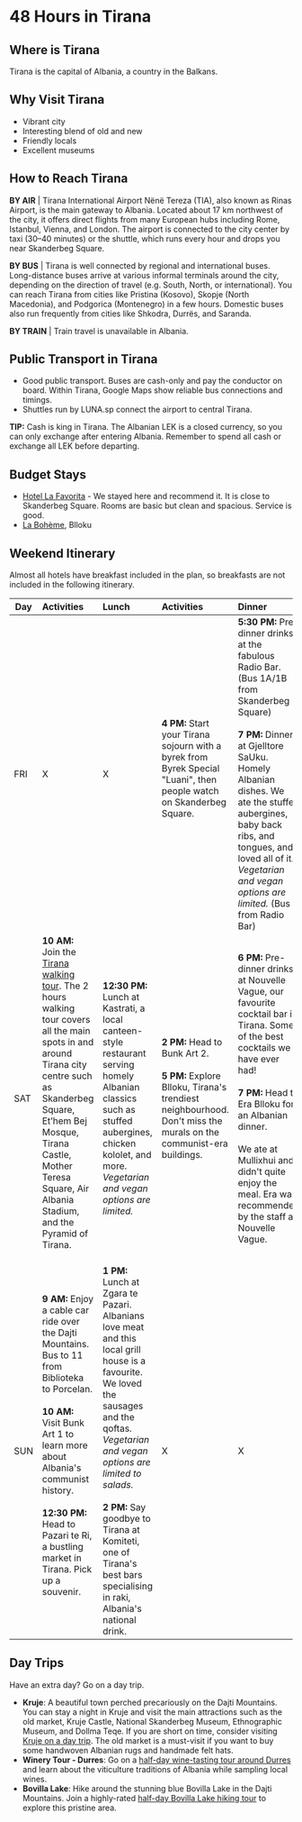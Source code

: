 # 48 Hours in Tirana

## Where is Tirana

Tirana is the capital of Albania, a country in the Balkans.

## Why Visit Tirana

- Vibrant city
- Interesting blend of old and new
- Friendly locals
- Excellent museums

## How to Reach Tirana

**BY AIR** | Tirana International Airport Nënë Tereza (TIA), also known as Rinas Airport, is the main gateway to Albania. Located about 17 km northwest of the city, it offers direct flights from many European hubs including Rome, Istanbul, Vienna, and London. The airport is connected to the city center by taxi (30–40 minutes) or the shuttle, which runs every hour and drops you near Skanderbeg Square.

**BY BUS** | Tirana is well connected by regional and international buses. Long-distance buses arrive at various informal terminals around the city, depending on the direction of travel (e.g. South, North, or international). You can reach Tirana from cities like Pristina (Kosovo), Skopje (North Macedonia), and Podgorica (Montenegro) in a few hours. Domestic buses also run frequently from cities like Shkodra, Durrës, and Saranda.

**BY TRAIN** | Train travel is unavailable in Albania.

## Public Transport in Tirana

- Good public transport. Buses are cash-only and pay the conductor on board. Within Tirana, Google Maps show reliable bus connections and timings.
- Shuttles run by LUNA.sp connect the airport to central Tirana.

**TIP:** Cash is king in Tirana. The Albanian LEK is a closed currency, so you can only exchange after entering Albania. Remember to spend all cash or exchange all LEK before departing.

## Budget Stays

- [Hotel La Favorita](https://www.booking.com/hotel/al/europa-tirane.en.html?aid=8003075&no_rooms=1&group_adults=2) - We stayed here and recommend it. It is close to Skanderbeg Square. Rooms are basic but clean and spacious. Service is good.
- [La Bohème](https://www.booking.com/hotel/al/la-boha-me-tirana.en.html?aid=8003075&no_rooms=1&group_adults=2), Blloku

## Weekend Itinerary

Almost all hotels have breakfast included in the plan, so breakfasts are not included in the following itinerary.

| Day  | Activities  |  Lunch |  Activities |  Dinner |
|-----|:------------|:-------|:------------|:--------|
| FRI   | X           | X      |**4 PM:** Start your Tirana sojourn with a byrek from Byrek Special "Luani", then people watch on Skanderbeg Square.</br></br> |**5:30 PM:** Pre-dinner drinks at the fabulous Radio Bar. (Bus 1A/1B from Skanderbeg Square) </br></br> **7 PM:** Dinner at Gjelltore SaUku. Homely Albanian dishes. We ate the stuffed aubergines, baby back ribs, and tongues, and loved all of it. *Vegetarian and vegan options are limited.* (Bus 2 from Radio Bar) |
| SAT   | **10 AM:** Join the [Tirana walking tour](https://getyourguide.tp.st/zc88Wac0?trs=300169&journey_id=Rl4uR7CLQlzq8gJSxoJx3&trace_id=Zzc887950bbeb6439d978276d-523764&promo_kind=tp_short&page_url=https%3A%2F%2Ftwo-together.com%2Fthings-to-do-in-tirana%2F&product_type=tp_manual&install_type=partner&deeplink_id=2ce1083a-d896-5089-b74a-b3eaa3b8096c&page_id=21106089-6ceb-583c-9c6f-df8084c3edfc&partner_id=0TTBODE). The 2 hours walking tour covers all the main spots in and around Tirana city centre such as Skanderbeg Square, Et’hem Bej Mosque, Tirana Castle, Mother Teresa Square, Air Albania Stadium, and the Pyramid of Tirana. </br></br> | **12:30 PM:** Lunch at Kastrati, a local canteen-style restaurant serving homely Albanian classics such as stuffed aubergines, chicken kololet, and more. *Vegetarian and vegan options are limited.* | **2 PM:** Head to Bunk Art 2. </br></br> **5 PM:** Explore Blloku, Tirana's trendiest neighbourhood. Don't miss the murals on the communist-era buildings. | **6 PM:** Pre-dinner drinks at Nouvelle Vague, our favourite cocktail bar in Tirana. Some of the best cocktails we have ever had! </br></br>**7 PM:** Head to Era Blloku for an Albanian dinner. </br></br>We ate at Mullixhui and didn't quite enjoy the meal. Era was recommended by the staff at Nouvelle Vague. |
| SUN   | **9 AM:** Enjoy a cable car ride over the Dajti Mountains. Bus to 11 from Biblioteka to Porcelan. </br></br> **10 AM:** Visit Bunk Art 1 to learn more about Albania's communist history. </br></br> **12:30 PM:** Head to Pazari te Ri, a bustling market in Tirana. Pick up a souvenir. </br></br> | **1 PM:** Lunch at Zgara te Pazari. Albanians love meat and this local grill house is a favourite. We loved the sausages and the qoftas. *Vegetarian and vegan options are limited to salads.* </br></br> **2 PM:** Say goodbye to Tirana at Komiteti, one of Tirana's best bars specialising in raki, Albania's national drink. | X | X | 

## Day Trips

Have an extra day? Go on a day trip.

- **Kruje**: A beautiful town perched precariously on the Dajti Mountains. You can stay a night in Kruje and visit the main attractions such as the old market, Kruje Castle, National Skanderbeg Museum, Ethnographic Museum, and Dollma Teqe. If you are short on time, consider visiting [Kruje on a day trip](https://viator.tp.st/roTE5OO1). The old market is a must-visit if you want to buy some handwoven Albanian rugs and handmade felt hats.
- **Winery Tour - Durres**: Go on a [half-day wine-tasting tour around Durres](https://www.viator.com/en-GB/tours/Tirana/Durres-Sightseeing-Walking-Tour/d23957-315037P5) and learn about the viticulture traditions of Albania while sampling local wines.
- **Bovilla Lake**: Hike around the stunning blue Bovilla Lake in the Dajti Mountains. Join a highly-rated [half-day Bovilla Lake hiking tour](https://viator.tp.st/KR6K7adl) to explore this pristine area.


